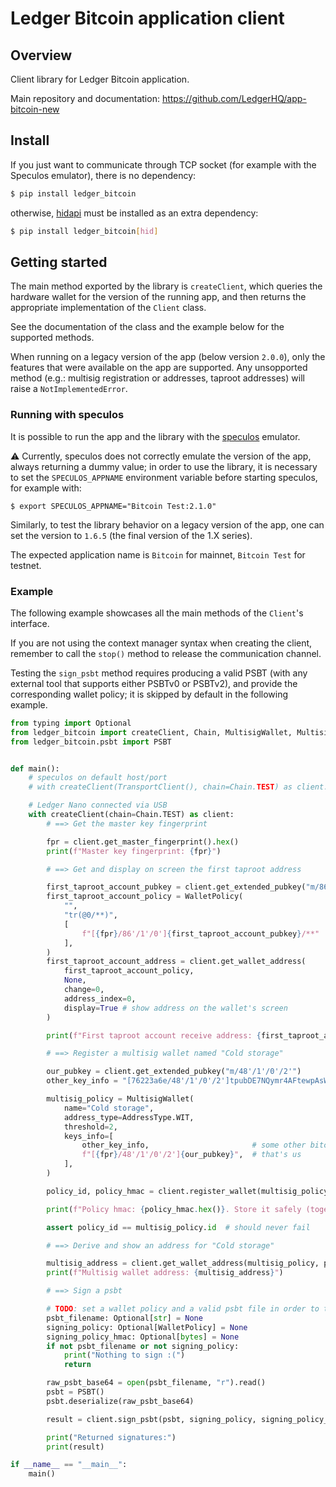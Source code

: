 # Ledger Bitcoin application client

## Overview

Client library for Ledger Bitcoin application.

Main repository and documentation: https://github.com/LedgerHQ/app-bitcoin-new

## Install

If you just want to communicate through TCP socket (for example with the Speculos emulator), there is no dependency:

```bash
$ pip install ledger_bitcoin
```

otherwise, [hidapi](https://github.com/trezor/cython-hidapi) must be installed as an extra dependency:

```bash
$ pip install ledger_bitcoin[hid]
```

## Getting started

The main method exported by the library is `createClient`, which queries the hardware wallet for the version of the running app, and then returns the appropriate implementation of the `Client` class.

See the documentation of the class and the example below for the supported methods.

When running on a legacy version of the app (below version `2.0.0`), only the features that were available on the app are supported. Any unsopported method (e.g.: multisig registration or addresses, taproot addresses) will raise a `NotImplementedError`.

### Running with speculos

It is possible to run the app and the library with the [speculos](https://github.com/LedgerHQ/speculos) emulator.

⚠️ Currently, speculos does not correctly emulate the version of the app, always returning a dummy value; in order to use the library, it is necessary to set the `SPECULOS_APPNAME` environment variable before starting speculos, for example with:

```
$ export SPECULOS_APPNAME="Bitcoin Test:2.1.0"
```

Similarly, to test the library behavior on a legacy version of the app, one can set the version to `1.6.5` (the final version of the 1.X series).

The expected application name is `Bitcoin` for mainnet, `Bitcoin Test` for testnet.

### Example

The following example showcases all the main methods of the `Client`'s interface.

If you are not using the context manager syntax when creating the client, remember to call the `stop()` method to release the communication channel.

Testing the `sign_psbt` method requires producing a valid PSBT (with any external tool that supports either PSBTv0 or PSBTv2), and provide the corresponding wallet policy; it is skipped by default in the following example.


```python
from typing import Optional
from ledger_bitcoin import createClient, Chain, MultisigWallet, MultisigWallet, WalletPolicy, AddressType, TransportClient
from ledger_bitcoin.psbt import PSBT


def main():
    # speculos on default host/port
    # with createClient(TransportClient(), chain=Chain.TEST) as client:

    # Ledger Nano connected via USB
    with createClient(chain=Chain.TEST) as client:
        # ==> Get the master key fingerprint

        fpr = client.get_master_fingerprint().hex()
        print(f"Master key fingerprint: {fpr}")

        # ==> Get and display on screen the first taproot address

        first_taproot_account_pubkey = client.get_extended_pubkey("m/86'/1'/0'")
        first_taproot_account_policy = WalletPolicy(
            "",
            "tr(@0/**)",
            [
                f"[{fpr}/86'/1'/0']{first_taproot_account_pubkey}/**"
            ],
        )
        first_taproot_account_address = client.get_wallet_address(
            first_taproot_account_policy,
            None,
            change=0,
            address_index=0,
            display=True # show address on the wallet's screen
        )

        print(f"First taproot account receive address: {first_taproot_account_address}")

        # ==> Register a multisig wallet named "Cold storage"

        our_pubkey = client.get_extended_pubkey("m/48'/1'/0'/2'")
        other_key_info = "[76223a6e/48'/1'/0'/2']tpubDE7NQymr4AFtewpAsWtnreyq9ghkzQBXpCZjWLFVRAvnbf7vya2eMTvT2fPapNqL8SuVvLQdbUbMfWLVDCZKnsEBqp6UK93QEzL8Ck23AwF/**"

        multisig_policy = MultisigWallet(
            name="Cold storage",
            address_type=AddressType.WIT,
            threshold=2,
            keys_info=[
                other_key_info,                       # some other bitcoiner
                f"[{fpr}/48'/1'/0'/2']{our_pubkey}",  # that's us
            ],
        )

        policy_id, policy_hmac = client.register_wallet(multisig_policy)

        print(f"Policy hmac: {policy_hmac.hex()}. Store it safely (together with the policy).")

        assert policy_id == multisig_policy.id  # should never fail

        # ==> Derive and show an address for "Cold storage"

        multisig_address = client.get_wallet_address(multisig_policy, policy_hmac, change=0, address_index=0, display=True)
        print(f"Multisig wallet address: {multisig_address}")

        # ==> Sign a psbt

        # TODO: set a wallet policy and a valid psbt file in order to test psbt signing
        psbt_filename: Optional[str] = None
        signing_policy: Optional[WalletPolicy] = None
        signing_policy_hmac: Optional[bytes] = None
        if not psbt_filename or not signing_policy:
            print("Nothing to sign :(")
            return

        raw_psbt_base64 = open(psbt_filename, "r").read()
        psbt = PSBT()
        psbt.deserialize(raw_psbt_base64)

        result = client.sign_psbt(psbt, signing_policy, signing_policy_hmac)

        print("Returned signatures:")
        print(result)

if __name__ == "__main__":
    main()
```